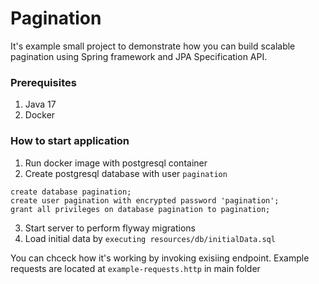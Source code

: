 # Pagination

It's example small project to demonstrate how you can build scalable pagination using Spring framework and JPA Specification API. 


### Prerequisites
1. Java 17 
2. Docker

### How to start application
1. Run docker image with postgresql container
2. Create postgresql database with user `pagination`
  ```
  create database pagination;
create user pagination with encrypted password 'pagination';
grant all privileges on database pagination to pagination;
```
3. Start server to perform flyway migrations
4. Load initial data by `executing resources/db/initialData.sql`


You can chceck how it's working by invoking exisiing endpoint. Example requests are located at `example-requests.http` in main folder
